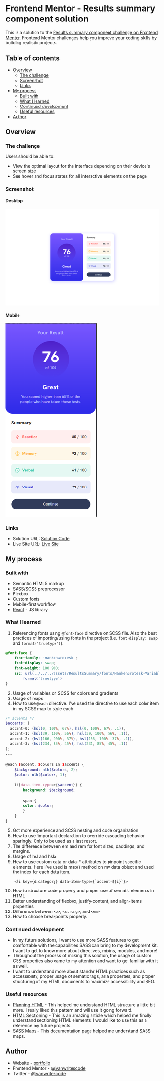 # Frontend Mentor - Results summary component solution

This is a solution to the [Results summary component challenge on Frontend Mentor](https://www.frontendmentor.io/challenges/results-summary-component-CE_K6s0maV). Frontend Mentor challenges help you improve your coding skills by building realistic projects. 

## Table of contents

- [Overview](#overview)
  - [The challenge](#the-challenge)
  - [Screenshot](#screenshot)
  - [Links](#links)
- [My process](#my-process)
  - [Built with](#built-with)
  - [What I learned](#what-i-learned)
  - [Continued development](#continued-development)
  - [Useful resources](#useful-resources)
- [Author](#author)


## Overview

### The challenge

Users should be able to:

- View the optimal layout for the interface depending on their device's screen size
- See hover and focus states for all interactive elements on the page

### Screenshot
#### Desktop
<img src="https://github.com/ivanwritescode/frontendmentor-solutions/blob/master/src/Solutions/ResultsSummaryComponent/screenshots/desktop-1440px.png" alt="Desktop Screenshot" width="600" />

#### Mobile
<img src="https://github.com/ivanwritescode/frontendmentor-solutions/blob/master/src/Solutions/ResultsSummaryComponent/screenshots/mobile-375px.png" alt="Mobile Screenshot" width="300" />

### Links

- Solution URL: [Solution Code](https://github.com/ivanwritescode/frontendmentor-solutions/tree/master/src/Solutions/ResultsSummaryComponent)
- Live Site URL: [Live Site](https://ivanwritescode.github.io/frontendmentor-solutions/)

## My process

### Built with

- Semantic HTML5 markup
- SASS/SCSS preprocessor 
- Flexbox
- Custom fonts
- Mobile-first workflow
- [React](https://reactjs.org/) - JS library

### What I learned
1. Referencing fonts using `@font-face` directive on SCSS file. Also the best practices of importing/using fonts in the project (i.e. `font-display: swap` and `format('truetype')`).
```scss
@font-face {
    font-family: 'HankenGrotesk';
    font-display: swap;
    font-weight: 100 900;
    src: url(../../../assets/ResultsSummary/fonts/HankenGrotesk-VariableFont_wght.ttf)
        format('truetype')
}
```
2. Usage of variables on SCSS for colors and gradients
3. Usage of maps
4. How to use `@each` directive. I've used the directive to use each color item in my SCSS map to style each

```scss
/* accents */
$accents: (
  accent-0: (hsl(0, 100%, 67%), hsl(0, 100%, 67%, .1)),
  accent-1: (hsl(39, 100%, 56%), hsl(39, 100%, 56%, .1)),
  accent-2: (hsl(166, 100%, 37%), hsl(166, 100%, 37%, .1)),
  accent-3: (hsl(234, 85%, 45%), hsl(234, 85%, 45%, .1))
);
---

@each $accent, $colors in $accents {
    $background: nth($colors, 2);
    $color: nth($colors, 1);

    li[data-item-type=#{$accent}] {
        background: $background;

        span {
        color: $color;
        }
    }
}
```
5. Got more experience and SCSS nesting and code organization
6. How to use !important declaration to override cascading behavior sparingly. Only to be used as a last resort.
7. The difference between em and rem for font sizes, paddings, and margins.
8. Usage of hsl and hsla
9. How to use custom data or data-* attributes to pinpoint specific elements. Here I've used js map() method on my data object and used the index for each data item.
```tsx
    <li key={d.category} data-item-type={`accent-${i}`}>
```
10. How to structure code properly and proper use of sematic elements in HTML
11. Better understanding of flexbox, justify-content, and align-items properties
12. Difference between `<b>`, `<strong>`, and `<em>`
13. How to choose breakpoints properly.

### Continued development

- In my future solutions, I want to use more SASS features to get comfortable with the capabilities SASS can bring to my development kit. I want to get to know more about directives, mixins, modules, and more!
- Throughout the process of making this solution, the usage of custom CSS properties also came to my attention and want to get familiar with it as well.
- I want to understand more about standar HTML practices such as accessibility, proper usage of sematic tags, aria properties, and proper structuring of my HTML documents to maximize accessibility and SEO.

### Useful resources

- [Planning HTML](https://fedmentor.dev/posts/html-plan-product-preview/) - This helped me understand HTML structure a little bit more. I really liked this pattern and will use it going forward.
- [HTML Sectioning](https://css-tricks.com/how-to-section-your-html/) - This is an amazing article which helped me finally understand sectioning HTML elements. I would like to use this as a reference my future projects. 
- [SASS Maps](https://sass-lang.com/documentation/values/maps) - This documentation page helped me understand SASS maps.

## Author

- Website - [portfolio](https://ivanwritescode.github.io/my-portfolio/)
- Frontend Mentor - [@ivanwritescode](https://www.frontendmentor.io/profile/ivanwritescode)
- Twitter - [@ivanwritescode](https://twitter.com/ivanwritescode)
